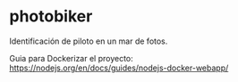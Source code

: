 # photobiker
Identificación de piloto en un mar de fotos.




Guia para Dockerizar el proyecto:
https://nodejs.org/en/docs/guides/nodejs-docker-webapp/
